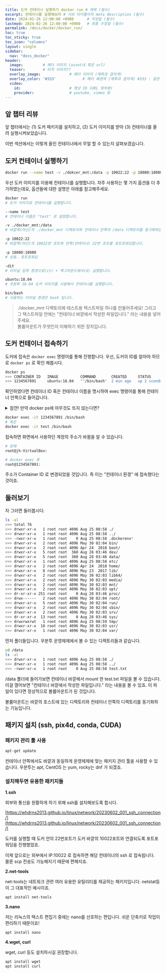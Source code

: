 ```yaml
---
title: 도커 컨테이너 실행하기 docker run # 제목 (필수)
excerpt: 컨테이너를 실행해보자 # 서브 타이틀이자 meta description (필수)
date: 2024-02-26 12:00:00 +0900      # 작성일 (필수)
lastmod: 2024-02-26 12:00:00 +0900   # 최종 수정일 (필수)
permalink: /docs/docker/docker_run/
toc: true
toc_sticky: true
toc_icon: "columns"
layout: single
sidebar:
  nav: "docs_docker"
header: 
  image:         # 헤더 이미지 (asset내 혹은 url)
  teaser:        # 티저 이미지??
  overlay_image:             # 헤더 이미지 (제목과 겹치게)
  overlay_color: '#333'            # 헤더 배경색 (제목과 겹치게) #333 : 짙은 회색 (필수)
  video:
    id:                      # 영상 ID (URL 뒷부분)
    provider:                # youtube, vimeo 등
---
```




## 앞 챕터 리뷰

앞 챕터에서는 (1) 도커 패키지를 설치하고, (2) 도커 이미지를 받아 (3) 컨테이너를 올려 실행시켜보았습니다.

이번 섹션에서는 이렇게 올린 컨테이너에서 무얼 할 수 있는지 살펴보겠습니다.


## 도커 컨테이너 실행하기

```bash
docker run --name test -v ./dokcer_mnt:/data -p 10022:22 -p 18080:18080 -dit ubuntu:18.04 /bin/bash
```

우선 도커 이미지를 이용해 컨테이너를 실행합니다. 자주 사용하는 몇 가지 옵션을 더 추가하였는데요, 옵션들에 대한 설명은 아래를 참고해주세요.

```bash
docker run
# 도커 이미지로 컨테이너를 실행합니다.

--name test
# 컨테이너 이름은 "test" 로 설정합니다.

-v ./docker_mnt:/data
# 바깥쪽(머신)의 ./docker_mnt 디렉토리와 컨테이너 안쪽의 /data 디렉토리를 동기화하는볼륨 마운트를 합니다.

-p 10022:22
# 바깥쪽(머신)의 10022번 포트와 안쪽(컨테이너) 22번 포트를 포트포워딩합니다.

-p 18080:18080
# 상동. 포트포워딩

-dit
# 터미널 입력 환경으로(it) + 백그라운드에서(d) 실행합니다.

ubuntu:18.04
# 우분투 18.04 도커 이미지를 사용해서 컨테이너를 실행합니다.

bin/bash
# 사용하는 터미널 환경은 bash 입니다.
```

> ./docker_mnt 디렉토리에 테스트용 텍스트파일 하나를 만들어주세요! 그리고 그 텍스트파일 안에는 "컨테이너 바깥에서 작성한 파일입니다." 라는 내용을 넣어주세요.  
> 볼륨마운트가 무엇인지 이해하기 위한 장치입니다.  

## 도커 컨테이너 접속하기

도커에 접속은 `docker exec` 명령어를 통해 진행합니다. 우선, 도커의 ID를 알아야 하므로 `docker ps` 로 확인 해봅시다.

```bash
docker ps
>>> CONTAINER ID   IMAGE          COMMAND       CREATED     STATUS      PORTS      NAMES
>>> 1234567891     ubuntu:18.04   ""/bin/bash"  2 min ago   up 2 sconds 0.0....    test
```

확인하였다면 컨테이너 ID 혹은 컨테이너 이름을 명시하여 exec 명령어를 통해 컨테이너 안쪽으로 들어갑니다.  

<details>
<summary> 잠깐! 만약 docker ps에 아무것도 뜨지 않는다면? </summary>
<div markdown='1'>
분명 도커를 실행했었는데 docker ps에 아무것도 뜨지 않는다?  
도커가 exited 되어있을 수 있음.  

종료된 도커를 조회한 뒤, 해당 도커를 재실행하는 명령어는 아래와 같습니다.  

```bash
docker ps -a
>>> 모든 컨테이너 조회 (종료된 컨테이너도)

docker restart 컨테이너ID
>>> 종료(exited)된 컨테이너를 재실행
```

이는 컴퓨터를 종료했다가 재시작하는 것과 동일하게 보면 됩니다.

컨테이너가 실행되지 않았을 경우에는 위와 같이 재실행 하거나
혹은 `docker logs <컨테이너이름 혹은 ID>` 명령어를 통해 실행이 안되는 원인을 확인하시기 바랍니다.  

</div>
</details>

```bash
docker exec -it 1234567891 /bin/bash
# 혹은
docker exec -it test /bin/bash
```

접속하면 화면에서 사용하던 계정의 주소가 바뀜을 알 수 있습니다.

```bash
# 원래
root@jh-VirtualBox:

# docker exec 후
root@1234567891:
```

주소가 Container ID 로 변경되었을 것입니다. 즉 이는 "컨테이너 환경" 에 접속했다는 것이죠.  

## 둘러보기

자 그러면 둘러봅시다.  

```bash
ls -al
>>> total 76
>>> drwxr-xr-x   1 root root 4096 Aug 25 08:58 ./
>>> drwxr-xr-x   1 root root 4096 Aug 25 08:58 ../
>>> -rwxr-xr-x   1 root root    0 Aug 25 08:58 .dockerenv*
>>> drwxr-xr-x   2 root root 4096 May 30 02:04 bin/
>>> drwxr-xr-x   2 root root 4096 Apr 24  2018 boot/
>>> drwxr-xr-x   5 root root  360 Aug 28 03:46 dev/
>>> drwxr-xr-x   5 root root  360 Aug 28 03:46 data/
>>> drwxr-xr-x   1 root root 4096 Aug 25 08:58 etc/
>>> drwxr-xr-x   2 root root 4096 Apr 24  2018 home/
>>> drwxr-xr-x   8 root root 4096 May 23  2017 lib/
>>> drwxr-xr-x   2 root root 4096 May 30 02:03 lib64/
>>> drwxr-xr-x   2 root root 4096 May 30 02:03 media/
>>> drwxr-xr-x   2 root root 4096 May 30 02:03 mnt/
>>> drwxr-xr-x   2 root root 4096 May 30 02:03 opt/
>>> dr-xr-xr-x 251 root root    0 Aug 28 03:46 proc/
>>> drwx------   2 root root 4096 May 30 02:04 root/
>>> drwxr-xr-x   5 root root 4096 May 30 02:04 run/
>>> drwxr-xr-x   2 root root 4096 May 30 02:04 sbin/
>>> drwxr-xr-x   2 root root 4096 May 30 02:03 srv/
>>> dr-xr-xr-x  13 root root    0 Aug 28 03:46 sys/
>>> drwxrwxrwt   1 root root 4096 Aug 25 08:59 tmp/
>>> drwxr-xr-x  10 root root 4096 May 30 02:03 usr/
>>> drwxr-xr-x   1 root root 4096 May 30 02:04 var/
```

먼저 폴더들입니다. 우분투 운영체제에서 볼 수 있는 디렉토리들과 같습니다.  

```bash
cd /data
ls -al
>>> drwxr-xr-x   1 root root 4096 Aug 25 08:58 ./
>>> drwxr-xr-x   1 root root 4096 Aug 25 08:58 ../
>>> -rwxr-xr-x   1 root root    0 Aug 25 08:58 test.txt
```

/data 폴더에 들어가보면 컨테이너 바깥에서 mount 한 test.txt 파일을 볼 수 있습니다. 이걸 열어보면 "컨테이너 바깥에서 작성한 파일입니다." 라는 내용을 볼 수 있죠. 이 파일이 있다면 정상적으로 볼륨마운트가 된 것입니다.  

볼륨마운트는 바깥의 호스트에 있는 디렉토리와 컨테이너 안쪽의 디렉토리를 동기화하는 기능입니다.  

## 패키지 설치 (ssh, pix4d, conda, CUDA)

### 패키지 관리 툴 사용

```bash
apt-get update
```

컨테이너 안쪽에서도 바깥과 동일하게 운영체제에 맞는 패키지 관리 툴을 사용할 수 있습니다. 우분투는 apt, CentOS 는 yum, rocky는 dnf 가 되겠죠.


### 설치해두면 유용한 패키지들  

**1.ssh**  

외부와 통신을 원활하게 하기 위해 ssh를 설치해보도록 합시다.  

[https://whdrns2013.github.io/linux/network/20230602_001_ssh_connection/](https://whdrns2013.github.io/linux/network/20230602_001_ssh_connection/)  

도커를 실행할 때 도커 안의 22번포트가 도커 바깥의 10022포트와 연결되도록 포트포워딩을 진행했었죠.

이제 앞으로는 외부에서 IP:10022 로 접속하면 해당 컨테이너의 ssh 로 접속됩니다.  
물론 scp 전송도 가능해지기 때문에 편해지죠.  

**2.net-tools**  

net-tools는 네트워크 관련 여러 유용한 유틸리티를 제공하는 패키지입니다. netstat등이 그 대표적인 예시이죠.  

```bash
apt install net-tools
```

**3.nano**  

저는 리눅스의 텍스트 편집기 중에는 nano를 선호하는 편입니다. 쉬운 단축키로 작업이 편리하기 때문이죠!  

```bash
apt install nano
```

**4.wget, curl**  

wget, curl 등도 설치하시길 권장합니다.  

```bash
apt install wget
apt install curl
```


